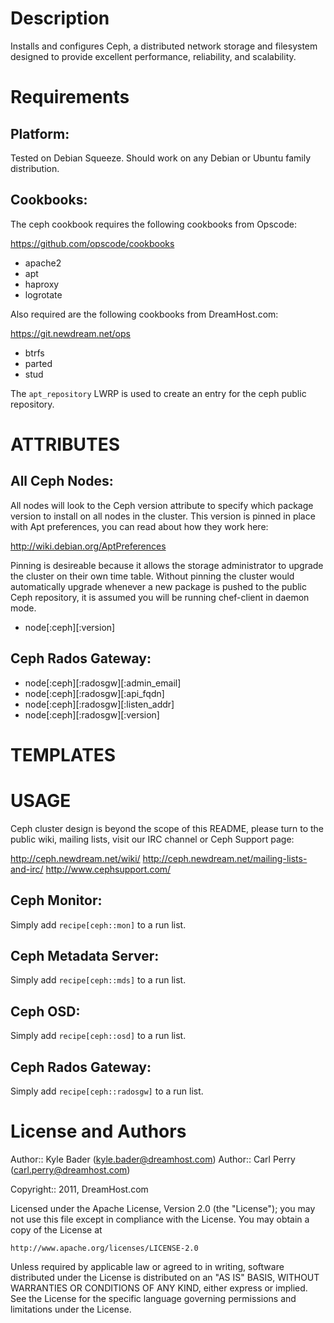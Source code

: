 Description
===========

Installs and configures Ceph, a distributed network storage and filesystem 
designed to provide excellent performance, reliability, and scalability.

Requirements
============

## Platform:

Tested on Debian Squeeze. Should work on any Debian or Ubuntu family
distribution.

## Cookbooks:

The ceph cookbook requires the following cookbooks from Opscode:

https://github.com/opscode/cookbooks

* apache2
* apt
* haproxy
* logrotate

Also required are the following cookbooks from DreamHost.com:

https://git.newdream.net/ops

* btrfs
* parted
* stud

The `apt_repository` LWRP is used to create an entry for the ceph public 
repository.

ATTRIBUTES
==========

## All Ceph Nodes:

All nodes will look to the Ceph version attribute to specify which package
version to install on all nodes in the cluster. This version is pinned in
place with Apt preferences, you can read about how they work here:

http://wiki.debian.org/AptPreferences

Pinning is desireable because it allows the storage administrator to upgrade
the cluster on their own time table. Without pinning the cluster would 
automatically upgrade whenever a new package is pushed to the public Ceph
repository, it is assumed you will be running chef-client in daemon mode.

* node[:ceph][:version]

## Ceph Rados Gateway:

* node[:ceph][:radosgw][:admin_email]
* node[:ceph][:radosgw][:api_fqdn]
* node[:ceph][:radosgw][:listen_addr]
* node[:ceph][:radosgw][:version]

TEMPLATES
=========

USAGE
=====

Ceph cluster design is beyond the scope of this README, please turn to the
public wiki, mailing lists, visit our IRC channel or Ceph Support page:

http://ceph.newdream.net/wiki/
http://ceph.newdream.net/mailing-lists-and-irc/
http://www.cephsupport.com/

## Ceph Monitor:

Simply add `recipe[ceph::mon]` to a run list.

## Ceph Metadata Server:

Simply add `recipe[ceph::mds]` to a run list.

## Ceph OSD:

Simply add `recipe[ceph::osd]` to a run list.

## Ceph Rados Gateway:

Simply add `recipe[ceph::radosgw]` to a run list.

License and Authors
===================

Author:: Kyle Bader (<kyle.bader@dreamhost.com>)
Author:: Carl Perry (<carl.perry@dreamhost.com>)

Copyright:: 2011, DreamHost.com

Licensed under the Apache License, Version 2.0 (the "License");
you may not use this file except in compliance with the License.
You may obtain a copy of the License at

	http://www.apache.org/licenses/LICENSE-2.0

Unless required by applicable law or agreed to in writing, software
distributed under the License is distributed on an "AS IS" BASIS,
WITHOUT WARRANTIES OR CONDITIONS OF ANY KIND, either express or implied.
See the License for the specific language governing permissions and
limitations under the License.
